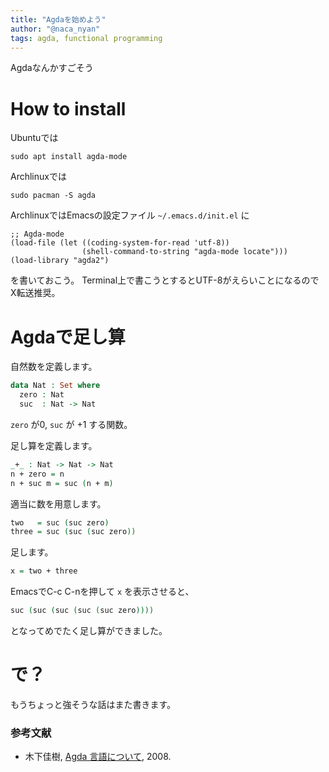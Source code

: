 ```yaml
---
title: "Agdaを始めよう"
author: "@naca_nyan"
tags: agda, functional programming
---
```


Agdaなんかすごそう

# How to install
Ubuntuでは

    sudo apt install agda-mode

Archlinuxでは

	sudo pacman -S agda

ArchlinuxではEmacsの設定ファイル `~/.emacs.d/init.el` に

```
;; Agda-mode
(load-file (let ((coding-system-for-read 'utf-8))
                (shell-command-to-string "agda-mode locate")))
(load-library "agda2")
```

を書いておこう。
Terminal上で書こうとするとUTF-8がえらいことになるので
X転送推奨。

# Agdaで足し算

自然数を定義します。

```agda
data Nat : Set where
  zero : Nat
  suc  : Nat -> Nat
```

`zero` が0, `suc` が +1 する関数。

足し算を定義します。

```agda
_+_ : Nat -> Nat -> Nat
n + zero = n
n + suc m = suc (n + m)
```

適当に数を用意します。

```agda
two   = suc (suc zero)
three = suc (suc (suc zero))
```

足します。

```agda
x = two + three
```

EmacsでC-c C-nを押して `x` を表示させると、

```agda
suc (suc (suc (suc (suc zero))))
```

となってめでたく足し算ができました。

# で？
もうちょっと強そうな話はまた書きます。

### 参考文献

 * 木下佳樹, [Agda 言語について](http://ocvs.cfv.jp/tr-data/PS2008-014.pdf), 2008.
